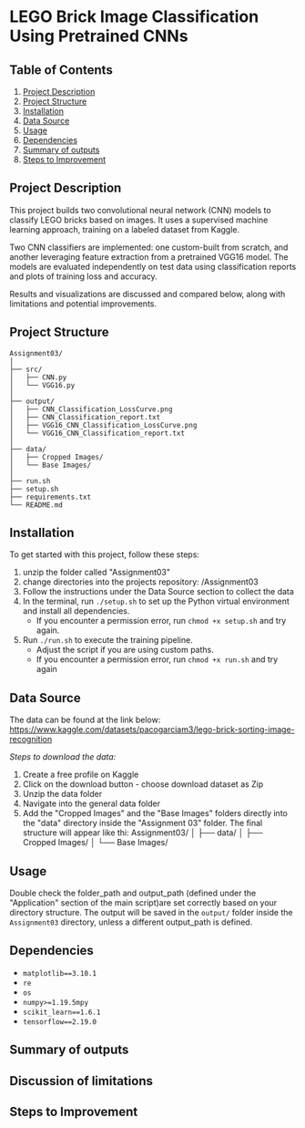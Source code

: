 
# LEGO Brick Image Classification Using Pretrained CNNs

## Table of Contents
1. [Project Description](#description)
2. [Project Structure](#structure)
3. [Installation](#installation)
4. [Data Source](#data)
5. [Usage](#usage)
6. [Dependencies](#dependencies)
7. [Summary of outputs](#summary)
8. [Steps to Improvement](#improvement)

## Project Description
This project builds two convolutional neural network (CNN) models to classify LEGO bricks based on images. It uses a supervised machine learning approach, training on a labeled dataset from Kaggle.

Two CNN classifiers are implemented: one custom-built from scratch, and another leveraging feature extraction from a pretrained VGG16 model. The models are evaluated independently on test data using classification reports and plots of training loss and accuracy.

Results and visualizations are discussed and compared below, along with limitations and potential improvements.

## Project Structure
```
Assignment03/
│
├── src/
│   ├── CNN.py
│   └── VGG16.py
│
├── output/
│   ├── CNN_Classification_LossCurve.png
│   ├── CNN_Classification_report.txt
│   ├── VGG16_CNN_Classification_LossCurve.png
│   └── VGG16_CNN_Classification_report.txt
│
├── data/
│   ├── Cropped Images/
│   └── Base Images/
│
├── run.sh
├── setup.sh
├── requirements.txt
└── README.md
```

## Installation
To get started with this project, follow these steps:

1. unzip the folder called "Assignment03"
2. change directories into the  projects repository: /Assignment03
3. Follow the instructions under the Data Source section to collect the data
4. In the terminal, run `./setup.sh` to set up the Python virtual environment and install all dependencies.  
   - If you encounter a permission error, run `chmod +x setup.sh` and try again.
5. Run `./run.sh` to execute the training pipeline.
   - Adjust the script if you are using custom paths.
   - If you encounter a permission error, run `chmod +x run.sh` and try again

## Data Source
The data can be found at the link below:
https://www.kaggle.com/datasets/pacogarciam3/lego-brick-sorting-image-recognition

_Steps to download the data:_
1. Create a free profile on Kaggle
2. Click on the download button - choose download dataset as Zip
3. Unzip the data folder
4. Navigate into the general data folder
5. Add the "Cropped Images" and the "Base Images" folders directly into the "data" directory inside the "Assignment 03" folder. The final       structure will appear like thi:
    Assignment03/
    │
    ├── data/
    │   ├── Cropped Images/
    │   └── Base Images/


## Usage
Double check the folder_path and output_path (defined under the "Application" section of the main script)are set correctly based on your directory structure.
The output will be saved in the `output/` folder inside the `Assignment03` directory, unless a different output_path is defined.

## Dependencies
- `matplotlib==3.10.1`
- `re`
- `os`
- `numpy>=1.19.5mpy`
- `scikit_learn==1.6.1`
- `tensorflow==2.19.0`

## Summary of outputs

## Discussion of limitations

## Steps to Improvement


